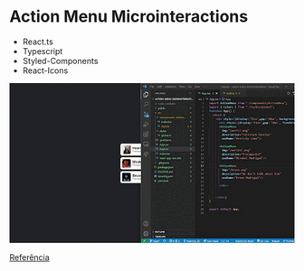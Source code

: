 # Action Menu Microinteractions


* React.ts
* Typescript
* Styled-Components
* React-Icons

![preview](ActionMenu.gif)


[Referência](https://www.youtube.com/watch?v=HWLcpnDJs90)